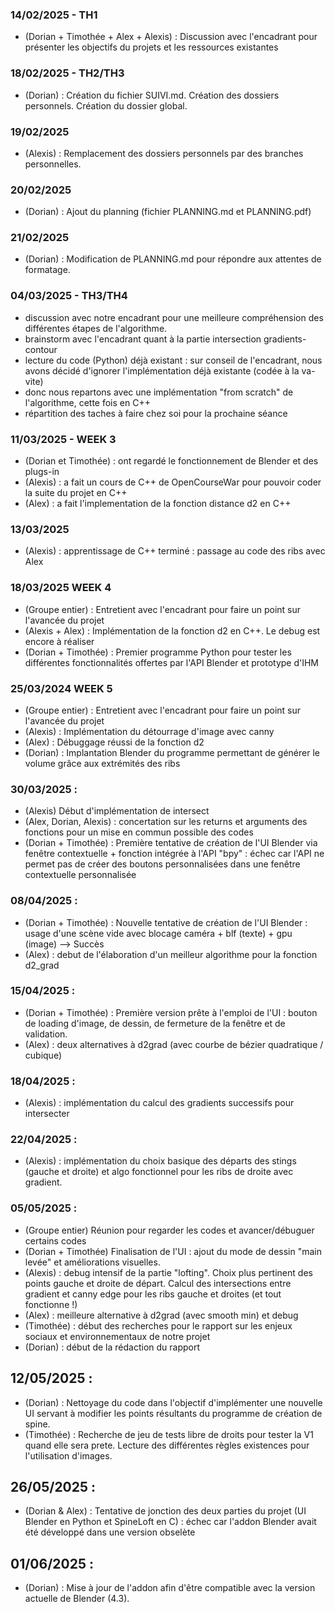 ### 14/02/2025 - TH1
- (Dorian + Timothée + Alex + Alexis) : Discussion avec l'encadrant pour présenter les objectifs du projets et les ressources existantes

### 18/02/2025 - TH2/TH3
- (Dorian) : Création du fichier SUIVI.md. Création des dossiers personnels. Création du dossier global.

### 19/02/2025
- (Alexis) : Remplacement des dossiers personnels par des branches personnelles.

### 20/02/2025
- (Dorian) : Ajout du planning (fichier PLANNING.md et PLANNING.pdf)

### 21/02/2025
- (Dorian) : Modification de PLANNING.md pour répondre aux attentes de formatage. 

### 04/03/2025 - TH3/TH4
- discussion avec notre encadrant pour une meilleure compréhension des différentes étapes de l'algorithme.
- brainstorm avec l'encadrant quant à la partie intersection gradients-contour
- lecture du code (Python) déjà existant : sur conseil de l'encadrant, nous avons décidé d'ignorer l'implémentation déjà existante (codée à la va-vite)
- donc nous repartons avec une implémentation "from scratch" de l'algorithme, cette fois en C++
- répartition des taches à faire chez soi pour la prochaine séance

### 11/03/2025 - WEEK 3 
- (Dorian et Timothée) : ont regardé le fonctionnement de Blender et des plugs-in 
- (Alexis) : a fait un cours de C++ de OpenCourseWar pour pouvoir coder la suite du projet en C++
- (Alex) : a fait l'implementation de la fonction distance d2 en C++



### 13/03/2025 
- (Alexis) : apprentissage de C++ terminé : passage au code des ribs avec Alex

### 18/03/2025 WEEK 4
- (Groupe entier) : Entretient avec l'encadrant pour faire un point sur l'avancée du projet
- (Alexis + Alex) : Implémentation de la fonction d2 en C++. Le debug est encore à réaliser
- (Dorian + Timothée) : Premier programme Python pour tester les différentes fonctionnalités offertes par l'API Blender et prototype d'IHM

### 25/03/2024 WEEK 5
- (Groupe entier) : Entretient avec l'encadrant pour faire un point sur l'avancée du projet
- (Alexis) : Implémentation du détourrage d'image avec canny
- (Alex) : Débuggage réussi de la fonction d2
- (Dorian) : Implantation Blender du programme permettant de générer le volume grâce aux extrémités des ribs

### 30/03/2025 :
- (Alexis) Début d'implémentation de intersect 
- (Alex, Dorian, Alexis) : concertation sur les returns et arguments des fonctions pour un mise en commun possible des codes
- (Dorian + Timothée) : Première tentative de création de l'UI Blender via fenêtre contextuelle + fonction intégrée à l'API "bpy" : échec car l'API ne permet pas de créer des boutons personnalisées dans une fenêtre contextuelle personnalisée

### 08/04/2025 :
- (Dorian + Timothée) : Nouvelle tentative de création de l'UI Blender : usage d'une scène vide avec blocage caméra + blf (texte) + gpu (image) --> Succès
- (Alex) : debut de l'élaboration d'un meilleur algorithme pour la fonction d2_grad

### 15/04/2025 :
- (Dorian + Timothée) : Première version prête à l'emploi de l'UI : bouton de loading d'image, de dessin, de fermeture de la fenêtre et de validation. 
- (Alex) : deux alternatives à d2grad (avec courbe de bézier quadratique / cubique)

### 18/04/2025 :
- (Alexis) : implémentation du calcul des gradients successifs pour intersecter 

### 22/04/2025 :
- (Alexis) : implémentation du choix basique des départs des stings (gauche et droite) et algo fonctionnel pour les ribs de droite avec gradient.

### 05/05/2025 :
- (Groupe entier) Réunion pour regarder les codes et avancer/débuguer certains codes
- (Dorian + Timothée) Finalisation de l'UI : ajout du mode de dessin "main levée" et améliorations visuelles.
- (Alexis) : debug intensif de la partie "lofting". Choix plus pertinent des points gauche et droite de départ. Calcul des intersections entre gradient et canny edge pour les ribs gauche et droites (et tout fonctionne !)
- (Alex) : meilleure alternative à d2grad (avec smooth min) et debug
- (Timothée) : début des recherches pour le rapport sur les enjeux sociaux et environnementaux de notre projet
- (Dorian) : début de la rédaction du rapport

## 12/05/2025 :
- (Dorian) : Nettoyage du code dans l'objectif d'implémenter une nouvelle UI servant à modifier les points résultants du programme de création de spine.
- (Timothée) : Recherche de jeu de tests libre de droits pour tester la V1 quand elle sera prete. Lecture des différentes règles existences pour l'utilisation d'images.

## 26/05/2025 :
- (Dorian & Alex) : Tentative de jonction des deux parties du projet (UI Blender en Python et SpineLoft en C) : échec car l'addon Blender avait été développé dans une version obselète

## 01/06/2025 :
- (Dorian) : Mise à jour de l'addon afin d'être compatible avec la version actuelle de Blender (4.3).